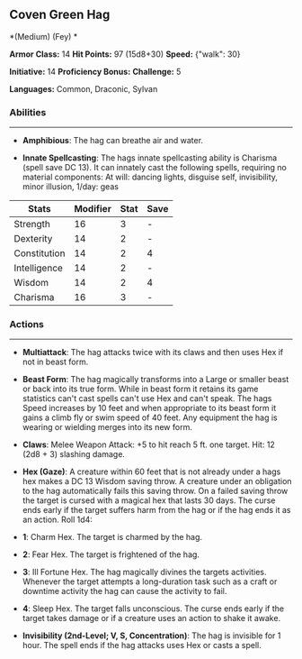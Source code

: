 ## Coven Green Hag
*(Medium) (Fey) *

**Armor Class:** 14
**Hit Points:** 97 (15d8+30)
**Speed:** {"walk": 30}

**Initiative:** 14
**Proficiency Bonus:**
**Challenge:** 5

**Languages:** Common, Draconic, Sylvan

### Abilities
 --- 
- **Amphibious**: The hag can breathe air and water.

- **Innate Spellcasting**: The hags innate spellcasting ability is Charisma (spell save DC 13). It can innately cast the following spells, requiring no material components: At will: dancing lights, disguise self, invisibility, minor illusion, 1/day: geas



| Stats | Modifier | Stat | Save
| ---- | ---- | ---- | ---- |
| Strength | 16 | 3 | - |
| Dexterity | 14 | 2 | - |
| Constitution | 14 | 2 | 4 |
| Intelligence | 14 | 2 | - |
| Wisdom | 14 | 2 | 4 |
| Charisma | 16 | 3 | - |

### Actions
 --- 
- **Multiattack**: The hag attacks twice with its claws and then uses Hex if not in beast form.

- **Beast Form**: The hag magically transforms into a Large or smaller beast or back into its true form. While in beast form  it retains its game statistics can't cast spells can't use Hex  and can't speak. The hags Speed increases by 10 feet  and when appropriate to its beast form it gains a climb  fly  or swim speed of 40 feet. Any equipment the hag is wearing or wielding merges into its new form.

- **Claws**: Melee Weapon Attack: +5 to hit  reach 5 ft.  one target. Hit: 12 (2d8 + 3) slashing damage.

- **Hex (Gaze)**: A creature within 60 feet that is not already under a hags hex makes a DC 13 Wisdom saving throw. A creature under an obligation to the hag automatically fails this saving throw. On a failed saving throw  the target is cursed with a magical hex that lasts 30 days. The curse ends early if the target suffers harm from the hag or if the hag ends it as an action. Roll 1d4:

- **1**: Charm Hex. The target is charmed by the hag.

- **2**: Fear Hex. The target is frightened of the hag.

- **3**: Ill Fortune Hex. The hag magically divines the targets activities. Whenever the target attempts a long-duration task such as a craft or downtime activity  the hag can cause the activity to fail.

- **4**: Sleep Hex. The target falls unconscious. The curse ends early if the target takes damage or if a creature uses an action to shake it awake.

- **Invisibility (2nd-Level; V, S, Concentration)**: The hag is invisible for 1 hour. The spell ends if the hag attacks  uses Hex  or casts a spell.

